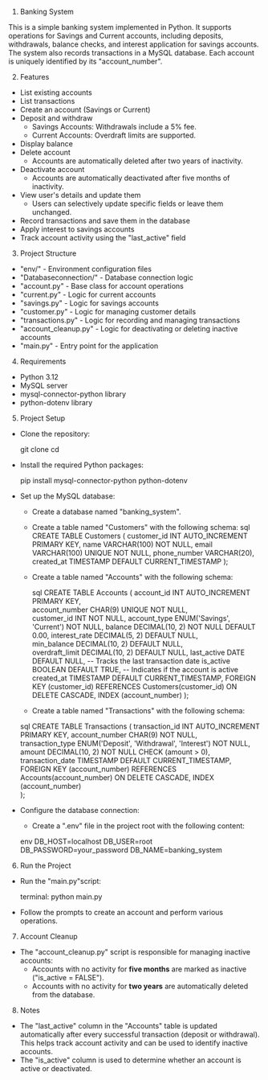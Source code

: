 1. Banking System

This is a simple banking system implemented in Python. It supports operations for Savings and Current accounts, including deposits, withdrawals, balance checks, and interest application for savings accounts. The system also records transactions in a MySQL database. Each account is uniquely identified by its "account_number".

2. Features

- List existing accounts
- List transactions
- Create an account (Savings or Current)
- Deposit and withdraw
  - Savings Accounts: Withdrawals include a 5% fee.
  - Current Accounts: Overdraft limits are supported.
- Display balance
- Delete account
  - Accounts are automatically deleted after two years of inactivity.
- Deactivate account
  - Accounts are automatically deactivated after five months of inactivity.
- View user's details and update them
  - Users can selectively update specific fields or leave them unchanged.
- Record transactions and save them in the database
- Apply interest to savings accounts
- Track account activity using the "last_active" field

3. Project Structure
- "env/" - Environment configuration files
- "Databaseconnection/" - Database connection logic
- "account.py" - Base class for account operations
- "current.py" - Logic for current accounts
- "savings.py" - Logic for savings accounts
- "customer.py" - Logic for managing customer details
- "transactions.py" - Logic for recording and managing transactions
- "account_cleanup.py" - Logic for deactivating or deleting inactive accounts
- "main.py" - Entry point for the application

4. Requirements

- Python 3.12
- MySQL server
- mysql-connector-python library
- python-dotenv library

5. Project Setup

- Clone the repository:

    git clone <repository-url>
    cd <repository-directory>
  
- Install the required Python packages:

    pip install mysql-connector-python python-dotenv

- Set up the MySQL database:
    - Create a database named "banking_system".
    - Create a table named "Customers" with the following schema:
     sql
      CREATE TABLE Customers (
          customer_id INT AUTO_INCREMENT PRIMARY KEY,
          name VARCHAR(100) NOT NULL,
          email VARCHAR(100) UNIQUE NOT NULL,
          phone_number VARCHAR(20),
          created_at TIMESTAMP DEFAULT CURRENT_TIMESTAMP
      );
      

    - Create a table named "Accounts" with the following schema:

      sql
      CREATE TABLE Accounts (
          account_id INT AUTO_INCREMENT PRIMARY KEY,  
          account_number CHAR(9) UNIQUE NOT NULL,  
          customer_id INT NOT NULL,
          account_type ENUM('Savings', 'Current') NOT NULL,
          balance DECIMAL(10, 2) NOT NULL DEFAULT 0.00,
          interest_rate DECIMAL(5, 2) DEFAULT NULL,  
          min_balance DECIMAL(10, 2) DEFAULT NULL,   
          overdraft_limit DECIMAL(10, 2) DEFAULT NULL, 
          last_active DATE DEFAULT NULL,  -- Tracks the last transaction date
          is_active BOOLEAN DEFAULT TRUE, -- Indicates if the account is active
          created_at TIMESTAMP DEFAULT CURRENT_TIMESTAMP,
          FOREIGN KEY (customer_id) REFERENCES Customers(customer_id) ON DELETE CASCADE,
          INDEX (account_number) 
      );
      

    - Create a table named "Transactions" with the following schema:

  sql
      CREATE TABLE Transactions (
          transaction_id INT AUTO_INCREMENT PRIMARY KEY,
          account_number CHAR(9) NOT NULL,  
          transaction_type ENUM('Deposit', 'Withdrawal', 'Interest') NOT NULL,
          amount DECIMAL(10, 2) NOT NULL CHECK (amount > 0),  
          transaction_date TIMESTAMP DEFAULT CURRENT_TIMESTAMP,
          FOREIGN KEY (account_number) REFERENCES Accounts(account_number) ON DELETE CASCADE,
          INDEX (account_number)  
      );


- Configure the database connection:
    - Create a ".env" file in the project root with the following content:

     env
      DB_HOST=localhost
      DB_USER=root
      DB_PASSWORD=your_password
      DB_NAME=banking_system
     

6. Run the Project

- Run the "main.py"script:

   terminal:
    python main.py
    

- Follow the prompts to create an account and perform various operations.

7. Account Cleanup

- The "account_cleanup.py" script is responsible for managing inactive accounts:
  - Accounts with no activity for **five months** are marked as inactive ("is_active = FALSE").
  - Accounts with no activity for **two years** are automatically deleted from the database.


8. Notes

- The "last_active" column in the "Accounts" table is updated automatically after every successful transaction (deposit or withdrawal). This helps track account activity and can be used to identify inactive accounts.
- The "is_active" column is used to determine whether an account is active or deactivated.










